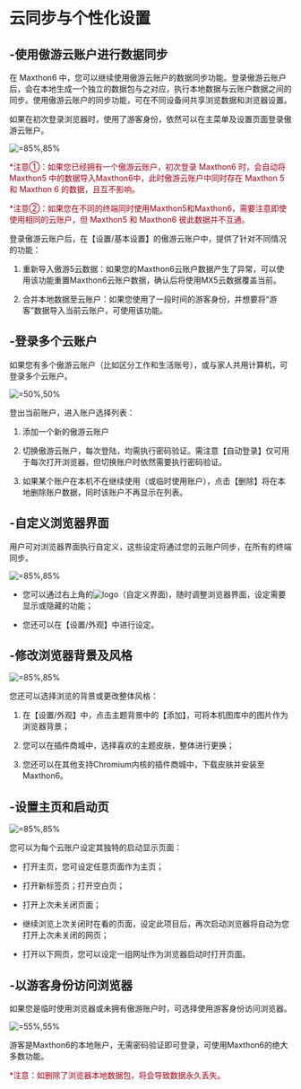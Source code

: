# 云同步与个性化设置



## -使用傲游云账户进行数据同步

在 Maxthon6 中，您可以继续使用傲游云账户的数据同步功能。登录傲游云账户后，会在本地生成一个独立的数据包与之对应，执行本地数据与云账户数据之间的同步。使用傲游云账户的同步功能，可在不同设备间共享浏览数据和浏览器设置。

如果在初次登录浏览器时，使用了游客身份，依然可以在主菜单及设置页面登录傲游云账户。

![](images/02-1.png "=85%,85%")

<font color=#A30014>*注意①：如果您已经拥有一个傲游云账户，初次登录 Maxthon6 时，会自动将 Maxthon5 中的数据导入Maxthon6中，此时傲游云账户中同时存在 Maxthon 5 和 Maxthon 6 的数据，且互不影响。</font>

<font color=#A30014>*注意②：如果您在不同的终端同时使用Maxthon5和Maxthon6，需要注意即使使用相同的云账户，但 Maxthon5 和 Maxthon6 彼此数据并不互通。</font>

登录傲游云账户后，在【设置/基本设置】的傲游云账户中，提供了针对不同情况的功能：

1. 重新导入傲游5云数据：如果您的Maxthon6云账户数据产生了异常，可以使用该功能重置Maxthon6云账户数据，确认后将使用MX5云数据覆盖当前。

2. 合并本地数据至云账户：如果您使用了一段时间的游客身份，并想要将“游客”数据导入当前云账户，可使用该功能。

## -登录多个云账户

如果您有多个傲游云账户（比如区分工作和生活账号），或与家人共用计算机，可登录多个云账户。

![](images/02-2.png "=50%,50%")

登出当前账户，进入账户选择列表：

1. 添加一个新的傲游云账户

2. 切换傲游云账户，每次登陆，均需执行密码验证。需注意【自动登录】仅可用于每次打开浏览器，但切换账户时依然需要执行密码验证。

3. 如果某个账户在本机不在继续使用（或临时使用账户），点击【删除】将在本地删除账户数据，同时该账户不再显示在列表。

   

## -自定义浏览器界面

用户可对浏览器界面执行自定义，这些设定将通过您的云账户同步，在所有的终端同步。

![](images/02-3.png "=85%,85%")

- 您可以通过右上角的![logo](images/00-5.png)（自定义界面)，随时调整浏览器界面，设定需要显示或隐藏的功能；

- 您还可以在【设置/外观】中进行设定。

  

## -修改浏览器背景及风格

![](images/02-4.png "=85%,85%")

您还可以选择浏览的背景或更改整体风格：

1. 在【设置/外观】中，点击主题背景中的【添加】，可将本机图库中的图片作为浏览器背景；

2. 您可以在插件商城中，选择喜欢的主题皮肤，整体进行更换；

3. 您还可以在其他支持Chromium内核的插件商城中，下载皮肤并安装至Maxthon6。

   

## -设置主页和启动页

![](images/02-5.png "=85%,85%")

您可以为每个云账户设定其独特的启动显示页面：

- 打开主页，您可设定任意页面作为主页；

- 打开新标签页；打开空白页；

- 打开上次未关闭页面；

- 继续浏览上次关闭时在看的页面，设定此项目后，再次启动浏览器将自动为您打开上次未关闭的网页；

- 打开以下网页，您可以设定一组网址作为浏览器启动时打开页面。

  

## -以游客身份访问浏览器

如果您是临时使用浏览器或未拥有傲游账户时，可选择使用游客身份访问浏览器。

![](images/02-6.png "=55%,55%")

游客是Maxthon6的本地账户，无需密码验证即可登录，可使用Maxthon6的绝大多数功能。

<font color=#A30014>*注意：如删除了浏览器本地数据包，将会导致数据永久丢失。</font>

